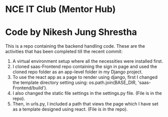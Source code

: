 # NCE IT Club (Mentor Hub)
# Code by Nikesh Jung Shrestha
This is a repo containing the backend handling code. These are the activities that has been completed till the recent commit:

1. A virtual environment setup where all the necessities were installed first.
2. I cloned saas-Frontend repo containing the sign in page and used the cloned repo folder as an app-level folder in my Django project.
3. To use the react app as a page to render using django, first I changed the template directory setting using: os.path.join(BASE_DIR, 'saas-Frontend/build').
4. I also changed the static file settings in the settings.py file. (File is in the repo).
5. Then, in urls.py, I included a path that views the page which I have set as a template designed using react. (File is in the repo). 